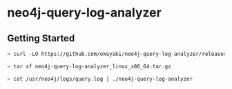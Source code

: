 # neo4j-query-log-analyzer

## Getting Started

```sh
> curl -LO https://github.com/okeyaki/neo4j-query-log-analyzer/releases/download/v0.1.0/neo4j-query-log-analyzer_linux_x86_64.tar.gz

> tar xf neo4j-query-log-analyzer_linux_x86_64.tar.gz

> cat /usr/neo4j/logs/query.log | ./neo4j-query-log-analyzer
```
